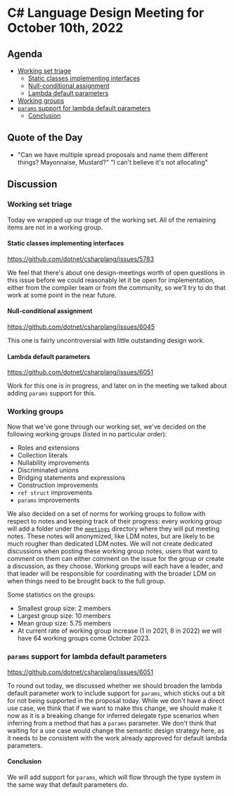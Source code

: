 # C# Language Design Meeting for October 10th, 2022

## Agenda

- [Working set triage](#working-set-triage)
    - [Static classes implementing interfaces](#static-classes-implementing-interfaces)
    - [Null-conditional assignment](#null-conditional-assignment)
    - [Lambda default parameters](#lambda-default-parameters)
- [Working groups](#working-groups)
- [`params` support for lambda default parameters](#params-support-for-lambda-default-parameters)
    - [Conclusion](#conclusion)

## Quote of the Day

- "Can we have multiple spread proposals and name them different things? Mayonnaise, Mustard?" "I can't believe it's not allocating"

## Discussion

### Working set triage

Today we wrapped up our triage of the working set. All of the remaining items are not in a working group.

#### Static classes implementing interfaces

https://github.com/dotnet/csharplang/issues/5783

We feel that there's about one design-meetings worth of open questions in this issue before we could reasonably let it be open for implementation,
either from the compiler team or from the community, so we'll try to do that work at some point in the near future.

#### Null-conditional assignment

https://github.com/dotnet/csharplang/issues/6045

This one is fairly uncontroversial with little outstanding design work.

#### Lambda default parameters

https://github.com/dotnet/csharplang/issues/6051

Work for this one is in progress, and later on in the meeting we talked about adding `params` support for this.

### Working groups

Now that we've gone through our working set, we've decided on the following working groups (listed in no particular order):

* Roles and extensions
* Collection literals
* Nullability improvements
* Discriminated unions
* Bridging statements and expressions
* Construction improvements
* `ref struct` improvements
* `params` improvements

We also decided on a set of norms for working groups to follow with respect to notes and keeping track of their progress: every working group
will add a folder under the [`meetings`](/meetings/) directory where they will put meeting notes. These notes will anonymized, like LDM notes,
but are likely to be much rougher than dedicated LDM notes. We will not create dedicated discussions when posting these working group notes, users
that want to comment on them can either comment on the issue for the group or create a discussion, as they choose. Working groups will each have
a leader, and that leader will be responsible for coordinating with the broader LDM on when things need to be brought back to the full group.

Some statistics on the groups:

* Smallest group size: 2 members
* Largest group size: 10 members
* Mean group size: 5.75 members
* At current rate of working group increase (1 in 2021, 8 in 2022) we will have 64 working groups come October 2023.

### `params` support for lambda default parameters

https://github.com/dotnet/csharplang/issues/6051

To round out today, we discussed whether we should broaden the lambda default parameter work to include support for `params`, which sticks out
a bit for not being supported in the proposal today. While we don't have a direct use case, we think that if we want to make this change, we
should make it now as it is a breaking change for inferred delegate type scenarios when inferring from a method that has a `params` parameter.
We don't think that waiting for a use case would change the semantic design strategy here, as it needs to be consistent with the work already
approved for default lambda parameters.

#### Conclusion

We will add support for `params`, which will flow through the type system in the same way that default parameters do.
